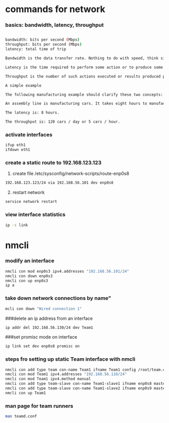 # commands for network

### basics: bandwidth, latency, throughput
```bash

bandwidth: bits per second (Mbps)
throughput: bits per second (Mbps)
latency: total time of trip 

Bandwidth is the data transfer rate. Nothing to do with speed, think size of pipe.

Latency is the time required to perform some action or to produce some result. Latency is measured in units of time -- hours, minutes, seconds, nanoseconds or clock periods.

Throughput is the number of such actions executed or results produced per unit of time. This is measured in units of whatever is being produced (cars, motorcycles, I/O samples, memory words, iterations) per unit of time. The term "memory bandwidth" is sometimes used to specify the throughput of memory systems.

A simple example

The following manufacturing example should clarify these two concepts:

An assembly line is manufacturing cars. It takes eight hours to manufacture a car and that the factory produces one hundred and twenty cars per day.

The latency is: 8 hours.

The throughput is: 120 cars / day or 5 cars / hour.
```


### activate interfaces
```bash
ifup eth1
ifdown eth1
```

### create a static route to 192.168.123.123
1) create file /etc/sysconfig/network-scripts/route-enp0s8
```bash
192.168.123.123/24 via 192.168.56.101 dev enp0s8
```

2) restart network
```bash
service network restart
```

### view interface statistics
```bash
ip -s link
```

# nmcli

### modify an interface
```bash
nmcli con mod enp0s3 ipv4.addresses "192.168.56.101/24"
nmcli con down enp0s3
nmcli con up enp0s3
ip a
```

### take down network connections by name"
```bash
mcli con down "Wired connection 1"
```

###delete an ip address from an interface
```bash
ip addr del 192.168.56.130/24 dev Team1
```

###set promisc mode on interface
```bash
ip link set dev enp0s8 promisc on 
```

### steps fro setting up static Team interface with nmcli
```bash
nmcli con add type team con-name Team1 ifname Team1 config /root/team.conf
nmcli con mod Team1 ipv4.addresses "192.168.56.110/24"
nmcli con mod Team1 ipv4.method manual
nmcli con add type team-slave con-name Team1-slave1 ifname enp0s8 master Team1
nmcli con add type team-slave con-name Team1-slave2 ifname enp0s9 master Team1
nmcli con up Team1
```

### man page for team runners
```bash
man teamd.conf
```


